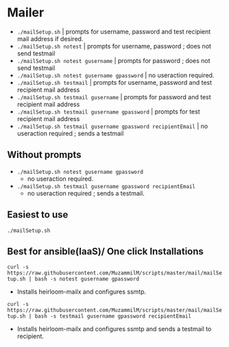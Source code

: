 # Mailer

* `./mailSetup.sh` | prompts for username, password and test recipient mail address if desired.
* `./mailSetup.sh notest` | prompts for username, password ; does not send testmail
* `./mailSetup.sh notest gusername` | prompts for password ; does not send testmail
* `./mailSetup.sh notest gusername gpassword` | no useraction required.
* `./mailSetup.sh testmail` |  prompts for username, password and test recipient mail address
* `./mailSetup.sh testmail gusername` | prompts for password and test recipient mail address
* `./mailSetup.sh testmail gusername gpassword` | prompts for test recipient mail address
* `./mailSetup.sh testmail gusername gpassword recipientEmail` | no useraction required ; sends a testmail

## Without prompts
* `./mailSetup.sh notest gusername gpassword` 
  * no useraction required.
* `./mailSetup.sh testmail gusername gpassword recipientEmail `
  * no useraction required ; sends a testmail.

## Easiest to use
`./mailSetup.sh`

## Best for ansible(IaaS)/ One click Installations
`curl -s https://raw.githubusercontent.com/MuzammilM/scripts/master/mail/mailSetup.sh | bash -s notest gusername gpassword`
* Installs heirloom-mailx and configures ssmtp.

`curl -s https://raw.githubusercontent.com/MuzammilM/scripts/master/mail/mailSetup.sh | bash -s testmail gusername gpassword recipientEmail`
* Installs heirloom-mailx and configures ssmtp and sends a testmail to recipient.
